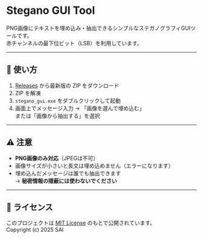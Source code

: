 # Stegano GUI Tool

PNG画像にテキストを埋め込み・抽出できるシンプルなステガノグラフィGUIツールです。  
赤チャンネルの最下位ビット（LSB）を利用しています。

---

## 🚀 使い方
1. [Releases](https://github.com/SAI1219-coder/stegano-gui-tool/releases) から最新版の ZIP をダウンロード
2. ZIP を解凍
3. `stegano_gui.exe` をダブルクリックして起動
4. 画面上でメッセージ入力 → 「画像を選んで埋め込む」  
   または「画像から抽出する」を選択

---

## ⚠ 注意
- **PNG画像のみ対応**（JPEGは不可）
- 画像サイズが小さいと長文は埋め込めません（エラーになります）
- 埋め込んだメッセージは誰でも抽出できます  
  → **秘密情報の隠蔽には使わないでください**

---

## 📜 ライセンス
このプロジェクトは [MIT License](LICENSE) のもとで公開されています。  
Copyright (c) 2025 SAI  